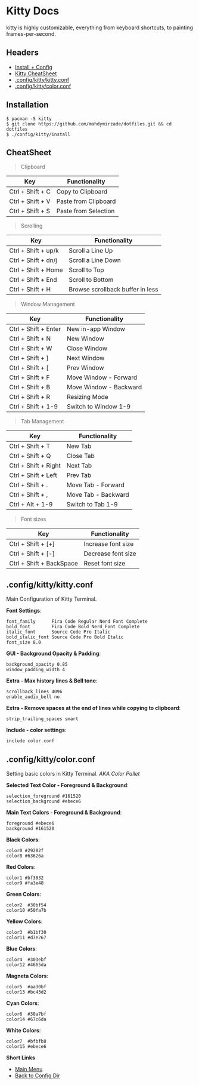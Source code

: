 # Kitty Docs

kitty is highly customizable, everything from keyboard shortcuts, to painting frames-per-second.

## Headers
- [Install + Config](#installation)
- [Kitty CheatSheet](#cheatsheet)
- [.config/kitty/kitty.conf](#configkittykittyconf)
- [.config/kitty/color.conf](#configkittycolorconf)


## Installation

```
$ pacman -S kitty
$ git clone https://github.com/mahdymirzade/dotfiles.git && cd dotfiles
$ ./config/kitty/install
```

## CheatSheet

> Clipboard

| Key                       | Functionality                     |
| ------------------------- | --------------------------------- |
| Ctrl + Shift + C          | Copy to Clipboard                 |
| Ctrl + Shift + V          | Paste from Clipboard              |
| Ctrl + Shift + S          | Paste from Selection              |

> Scrolling

| Key                       | Functionality                     |
| ------------------------- | --------------------------------- |
| Ctrl + Shift + up/k       | Scroll a Line Up                  |
| Ctrl + Shift + dn/j       | Scroll a Line Down                |
| Ctrl + Shift + Home       | Scroll to Top                     |
| Ctrl + Shift + End        | Scroll to Bottom                  |
| Ctrl + Shift + H          | Browse scrollback buffer in less  |

> Window Management

| Key                       | Functionality                     |
| ------------------------- | --------------------------------- |
| Ctrl + Shift + Enter      | New in-app Window                 |
| Ctrl + Shift + N          | New Window                        |
| Ctrl + Shift + W          | Close Window                      |
| Ctrl + Shift + ]          | Next Window                       |
| Ctrl + Shift + [          | Prev Window                       |
| Ctrl + Shift + F          | Move Window - Forward             |
| Ctrl + Shift + B          | Move Window - Backward            |
| Ctrl + Shift + R          | Resizing Mode                     |
| Ctrl + Shift + 1-9        | Switch to Window 1-9              |

> Tab Management

| Key                       | Functionality                     |
| ------------------------- | --------------------------------- |
| Ctrl + Shift + T          | New Tab                           |
| Ctrl + Shift + Q          | Close Tab                         |
| Ctrl + Shift + Right      | Next Tab                          |
| Ctrl + Shift + Left       | Prev Tab                          |
| Ctrl + Shift + .          | Move Tab - Forward                |
| Ctrl + Shift + ,          | Move Tab - Backward               |
| Ctrl + Alt + 1-9          | Switch to Tab 1-9                 |

> Font sizes

| Key                       | Functionality                     |
| ------------------------- | --------------------------------- |
| Ctrl + Shift + [+]        | Increase font size                |
| Ctrl + Shift + [-]        | Decrease font size                |
| Ctrl + Shift + BackSpace  | Reset font size                   |

## .config/kitty/kitty.conf

Main Configuration of Kitty Terminal.

**Font Settings**:
```
font_family      Fira Code Regular Nerd Font Complete
bold_font        Fira Code Bold Nerd Font Complete
italic_font      Source Code Pro Italic
bold_italic_font Source Code Pro Bold Italic
font_size 8.0
```

**GUI - Background Opacity & Padding**:
```
background_opacity 0.85
window_padding_width 4
```

**Extra - Max history lines & Bell tone**:
```
scrollback_lines 4096
enable_audio_bell no
```

**Extra - Remove spaces at the end of lines while copying to clipboard**:
```
strip_trailing_spaces smart
```

**Include - color settings**:
```
include color.conf
```

## .config/kitty/color.conf

Setting basic colors in Kitty Terminal. *AKA Color Pallet*

**Selected Text Color - Foreground & Background**:
```
selection_foreground #161520
selection_background #ebece6
```

**Main Text Colors - Foreground & Background**:
```
foreground #ebece6
background #161520
```

**Black Colors**:
```
color0 #29282f
color8 #63626a
```

**Red Colors**:
```
color1 #bf3032
color9 #fa3e48
```

**Green Colors**:
```
color2  #30bf54
color10 #50fa7b
```

**Yellow Colors**:
```
color3  #b1bf30
color11 #d7e267
```

**Blue Colors**:
```
color4  #303ebf
color12 #4665da
```

**Magneta Colors**:
```
color5  #aa30bf
color13 #bc43d2
```

**Cyan Colors**:
```
color6  #30a7bf
color14 #67c6da
```

**White Colors**:
```
color7  #bfbfb8
color15 #ebece6
```


**Short Links**
- [Main Menu](./../../../../)
- [Back to Config Dir](./../)
